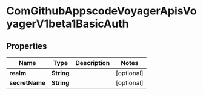 
# ComGithubAppscodeVoyagerApisVoyagerV1beta1BasicAuth

## Properties
Name | Type | Description | Notes
------------ | ------------- | ------------- | -------------
**realm** | **String** |  |  [optional]
**secretName** | **String** |  |  [optional]




